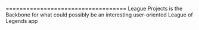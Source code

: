 ===================================
League Projects is the Backbone for what could possibly be an interesting user-oriented League of Legends app
